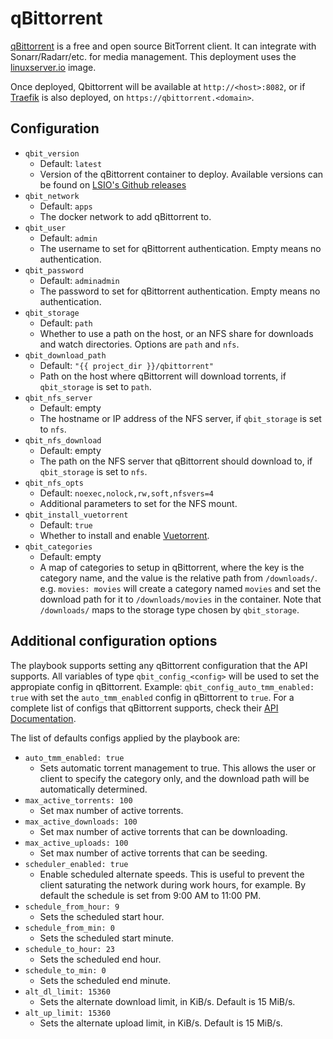# qBittorrent

[qBittorrent](https://www.qbittorrent.org/) is a free and open source BitTorrent client. It can integrate with Sonarr/Radarr/etc. for media management. This deployment uses the [linuxserver.io](https://docs.linuxserver.io/images/docker-qbittorrent) image.

Once deployed, Qbittorrent will be available at `http://<host>:8082`, or if [Traefik](../traefik/README.md) is also deployed, on `https://qbittorrent.<domain>`.

## Configuration

- `qbit_version`
    - Default: `latest`
    - Version of the qBittorrent container to deploy. Available versions can be found on [LSIO's Github releases](https://github.com/linuxserver/docker-qbittorrent/releases)
- `qbit_network`
    - Default: `apps`
    - The docker network to add qBittorrent to.
- `qbit_user`
    - Default: `admin`
    - The username to set for qBittorrent authentication. Empty means no authentication.
- `qbit_password`
    - Default: `adminadmin`
    - The password to set for qBittorrent authentication. Empty means no authentication.
- `qbit_storage`
    - Default: `path`
    - Whether to use a path on the host, or an NFS share for downloads and watch directories. Options are `path` and `nfs`.
- `qbit_download_path`
    - Default: `"{{ project_dir }}/qbittorrent"`
    - Path on the host where qBittorrent will download torrents, if `qbit_storage` is set to `path`.
- `qbit_nfs_server`
    - Default: empty
    - The hostname or IP address of the NFS server, if `qbit_storage` is set to `nfs`.
- `qbit_nfs_download`
    - Default: empty
    - The path on the NFS server that qBittorrent should download to, if `qbit_storage` is set to `nfs`.
- `qbit_nfs_opts`
    - Default: `noexec,nolock,rw,soft,nfsvers=4`
    - Additional parameters to set for the NFS mount.
- `qbit_install_vuetorrent`
    - Default: `true`
    - Whether to install and enable [Vuetorrent](https://github.com/WDaan/VueTorrent).
- `qbit_categories`
    - Default: empty
    - A map of categories to setup in qBittorrent, where the key is the category name, and the value is the relative path from `/downloads/`. e.g. `movies: movies` will create a category named `movies` and set the download path for it to `/downloads/movies` in the container. Note that `/downloads/` maps to the storage type chosen by `qbit_storage`.

## Additional configuration options

The playbook supports setting any qBittorrent configuration that the API supports.
All variables of type `qbit_config_<config>` will be used to set the appropiate config in qBittorrent.
Example: `qbit_config_auto_tmm_enabled: true` with set the `auto_tmm_enabled` config in qBittorrent to `true`.
For a complete list of configs that qBittorrent supports, check their [API Documentation](https://github.com/qbittorrent/qBittorrent/wiki/WebUI-API-(qBittorrent-4.1)#get-application-preferences).

The list of defaults configs applied by the playbook are:
- `auto_tmm_enabled: true`
    - Sets automatic torrent management to true. This allows the user or client to specify the category only, and the download path will be automatically determined.
- `max_active_torrents: 100`
    - Set max number of active torrents.
- `max_active_downloads: 100`
    - Set max number of active torrents that can be downloading.
- `max_active_uploads: 100`
    - Set max number of active torrents that can be seeding.
- `scheduler_enabled: true`
    - Enable scheduled alternate speeds. This is useful to prevent the client saturating the network during work hours, for example. By default the schedule is set from 9:00 AM to 11:00 PM.
- `schedule_from_hour: 9`
    - Sets the scheduled start hour.
- `schedule_from_min: 0`
    - Sets the scheduled start minute.
- `schedule_to_hour: 23`
    - Sets the scheduled end hour.
- `schedule_to_min: 0`
    - Sets the scheduled end minute.
- `alt_dl_limit: 15360`
    - Sets the alternate download limit, in KiB/s. Default is 15 MiB/s.
- `alt_up_limit: 15360`
    - Sets the alternate upload limit, in KiB/s. Default is 15 MiB/s.
